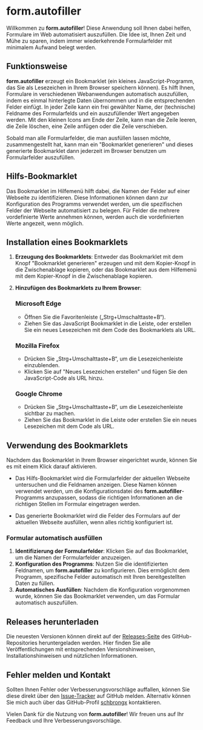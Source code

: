 # form.autofiller

Willkommen zu **form.autofiller**! Diese Anwendung soll Ihnen dabei helfen, Formulare im Web automatisiert auszufüllen. Die Idee ist, Ihnen Zeit und Mühe zu sparen, indem immer wiederkehrende Formularfelder mit minimalem Aufwand belegt werden.

## Funktionsweise
**form.autofiller** erzeugt ein Bookmarklet (ein kleines JavaScript-Programm, das Sie als Lesezeichen in Ihrem Browser speichern können). Es hilft Ihnen, Formulare in verschiedenen Webanwendungen automatisch auszufüllen, indem es einmal hinterlegte Daten übernommen und in die entsprechenden Felder einfügt.
In jeder Zeile kann ein frei gewählter Name, der (technische) Feldname des Formularfelds und ein auszufüllender Wert angegeben werden. Mit den kleinen Icons
am Ende der Zeile, kann man die Zeile leeren, die Zeile löschen, eine Zeile anfügen oder die Zeile verschieben.

Sobald man alle Formularfelder, die man ausfüllen lassen möchte, zusammengestellt hat, kann man ein "Bookmarklet generieren" und dieses generierte Bookmarklet
dann jederzeit im Browser benutzen um Formularfelder auszufüllen.

## Hilfs-Bookmarklet
Das Bookmarklet im Hilfemenü hilft dabei, die Namen der Felder auf einer Webseite zu identifizieren. Diese Informationen können dann zur Konfiguration des Programms verwendet werden, um die spezifischen Felder der Webseite automatisiert zu belegen.
Für Felder die mehrere vordefinierte Werte annehmen können, werden auch die vordefinierten Werte angezeit, wenn möglich.

## Installation eines Bookmarklets
1. **Erzeugung des Bookmarklets**: Entweder das Bookmarklet mit dem Knopf "Bookmarklet generieren" erzeugen und mit dem Kopier-Knopf in die Zwischenablage
kopieren, oder das Bookmarklet aus dem Hilfemenü mit dem Kopier-Knopf in die Zwischenablage kopieren.

2. **Hinzufügen des Bookmarklets zu Ihrem Browser**:
   
   ### Microsoft Edge
   - Öffnen Sie die Favoritenleiste („Strg+Umschalttaste+B“).
   - Ziehen Sie das JavaScript Bookmarklet in die Leiste, oder erstellen Sie ein neues Lesezeichen mit dem Code des Bookmarklets als URL.

   ### Mozilla Firefox
   - Drücken Sie „Strg+Umschalttaste+B“, um die Lesezeichenleiste einzublenden.
   - Klicken Sie auf "Neues Lesezeichen erstellen" und fügen Sie den JavaScript-Code als URL hinzu.

   ### Google Chrome
   - Drücken Sie „Strg+Umschalttaste+B“, um die Lesezeichenleiste sichtbar zu machen.
   - Ziehen Sie das Bookmarklet in die Leiste oder erstellen Sie ein neues Lesezeichen mit dem Code als URL.

## Verwendung des Bookmarklets
Nachdem das Bookmarklet in Ihrem Browser eingerichtet wurde, können Sie es mit einem Klick darauf aktivieren.

* Das Hilfs-Bookmarklet wird die Formularfelder der aktuellen Webseite untersuchen und die Feldnamen anzeigen. Diese Namen können verwendet werden, um die Konfigurationsdatei des **form.autofiller**-Programms anzupassen, sodass die richtigen Informationen an die richtigen Stellen im Formular eingetragen werden.

* Das generierte Bookmarklet wird die Felder des Formulars auf der aktuellen Webseite ausfüllen, wenn alles richtig konfiguriert ist.

### Formular automatisch ausfüllen
1. **Identifizierung der Formularfelder**: Klicken Sie auf das Bookmarklet, um die Namen der Formularfelder anzuzeigen.
2. **Konfiguration des Programms**: Nutzen Sie die identifizierten Feldnamen, um **form.autofiller** zu konfigurieren. Dies ermöglicht dem Programm, spezifische Felder automatisch mit Ihren bereitgestellten Daten zu füllen.
3. **Automatisches Ausfüllen**: Nachdem die Konfiguration vorgenommen wurde, können Sie das Bookmarklet verwenden, um das Formular automatisch auszufüllen.

## Releases herunterladen
Die neuesten Versionen können direkt auf der [Releases-Seite](https://github.com/schbrongx/form.autofiller/releases) des GitHub-Repositories heruntergeladen werden. Hier finden Sie alle Veröffentlichungen mit entsprechenden Versionshinweisen, Installationshinweisen und nützlichen Informationen.

## Fehler melden und Kontakt
Sollten Ihnen Fehler oder Verbesserungsvorschläge auffallen, können Sie diese direkt über den [Issue-Tracker](https://github.com/schbrongx/form.autofiller/issues) auf GitHub melden. Alternativ können Sie mich auch über das GitHub-Profil [schbrongx](https://github.com/schbrongx) kontaktieren.

Vielen Dank für die Nutzung von **form.autofiller**! Wir freuen uns auf Ihr Feedback und Ihre Verbesserungsvorschläge.

